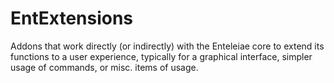 # EntExtensions
Addons that work directly (or indirectly) with the Enteleiae core to extend its functions to a user experience, typically for a graphical interface, simpler usage of commands, or misc. items of usage.
